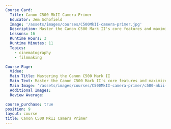 ```yaml
---
Course Card:
  Title: Canon C500 MkII Camera Primer
  Educator: Jem Schofield
  Image: '/assets/images/courses/C500MkII-camera-primer.jpg'
  Description: Master the Canon C500 Mark II's core features and maximize your results on set with this comprehensive primer on the full-frame cinema camera.
  Lessons: 16
  Runtime Hours: 3
  Runtime Minutes: 11
  Topics:
    - cinematography
    - filmmaking

Course Page:
  Video:
  Main Title: Mastering the Canon C500 Mark II
  Main Text: Master the Canon C500 Mark II's core features and maximize your results on set with this comprehensive primer on the full-frame cinema camera.
  Main Image: '/assets/images/courses/C500MkII-camera-primer/c500-mkii-camera-primer-main.jpg'
  Additional Images:
  Review Average:

course_purchase: true
position: 9
layout: course
title: Canon C500 MkII Camera Primer
---
```


